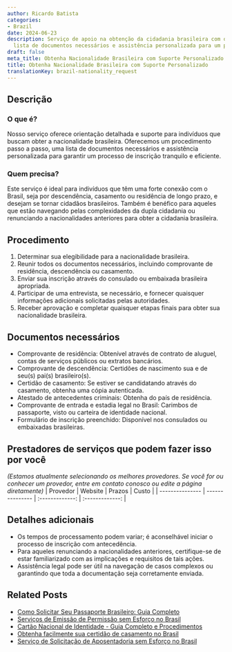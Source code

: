 ```yaml
---
author: Ricardo Batista
categories:
- Brazil
date: 2024-06-23
description: Serviço de apoio na obtenção da cidadania brasileira com orientação,
  lista de documentos necessários e assistência personalizada para um processo eficiente.
draft: false
meta_title: Obtenha Nacionalidade Brasileira com Suporte Personalizado
title: Obtenha Nacionalidade Brasileira com Suporte Personalizado
translationKey: brazil-nationality_request
---
```



## Descrição
### O que é?
Nosso serviço oferece orientação detalhada e suporte para indivíduos que buscam obter a nacionalidade brasileira. Oferecemos um procedimento passo a passo, uma lista de documentos necessários e assistência personalizada para garantir um processo de inscrição tranquilo e eficiente.

### Quem precisa?
Este serviço é ideal para indivíduos que têm uma forte conexão com o Brasil, seja por descendência, casamento ou residência de longo prazo, e desejam se tornar cidadãos brasileiros. Também é benéfico para aqueles que estão navegando pelas complexidades da dupla cidadania ou renunciando a nacionalidades anteriores para obter a cidadania brasileira.

## Procedimento

1. Determinar sua elegibilidade para a nacionalidade brasileira.
2. Reunir todos os documentos necessários, incluindo comprovante de residência, descendência ou casamento.
3. Enviar sua inscrição através do consulado ou embaixada brasileira apropriada.
4. Participar de uma entrevista, se necessário, e fornecer quaisquer informações adicionais solicitadas pelas autoridades.
5. Receber aprovação e completar quaisquer etapas finais para obter sua nacionalidade brasileira.

## Documentos necessários

- Comprovante de residência: Obtenível através de contrato de aluguel, contas de serviços públicos ou extratos bancários.
- Comprovante de descendência: Certidões de nascimento sua e de seu(s) pai(s) brasileiro(s).
- Certidão de casamento: Se estiver se candidatando através do casamento, obtenha uma cópia autenticada.
- Atestado de antecedentes criminais: Obtenha do país de residência.
- Comprovante de entrada e estadia legal no Brasil: Carimbos de passaporte, visto ou carteira de identidade nacional.
- Formulário de inscrição preenchido: Disponível nos consulados ou embaixadas brasileiras.

## Prestadores de serviços que podem fazer isso por você
_(Estamos atualmente selecionando os melhores provedores. Se você for ou conhecer um provedor, entre em contato conosco ou edite a página diretamente)_
| Provedor       |     Website     |     Prazos    |       Custo      |
| --------------- | --------------- |  :-------------: | :-------------: |

## Detalhes adicionais

- Os tempos de processamento podem variar; é aconselhável iniciar o processo de inscrição com antecedência.
- Para aqueles renunciando a nacionalidades anteriores, certifique-se de estar familiarizado com as implicações e requisitos de tais ações.
- Assistência legal pode ser útil na navegação de casos complexos ou garantindo que toda a documentação seja corretamente enviada.
## Related Posts

- [Como Solicitar Seu Passaporte Brasileiro: Guia Completo](https://tramitit.com/pt/guides/brazil/emiss%C3%A3o_de_passaporte/)
- [Serviços de Emissão de Permissão sem Esforço no Brasil](https://tramitit.com/pt/guides/brazil/emiss%C3%A3o_de_alvar%C3%A1/)
- [Cartão Nacional de Identidade - Guia Completo e Procedimentos](https://tramitit.com/pt/guides/brazil/documento_de_identidade/)
- [Obtenha facilmente sua certidão de casamento no Brasil](https://tramitit.com/pt/guides/brazil/certid%C3%A3o_de_casamento/)
- [Serviço de Solicitação de Aposentadoria sem Esforço no Brasil](https://tramitit.com/pt/guides/brazil/solicita%C3%A7%C3%A3o_de_aposentadoria/)
